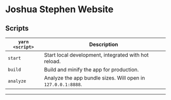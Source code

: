 # Joshua Stephen Website

## Scripts

| `yarn <script>` | Description                                                     |
| --------------- | --------------------------------------------------------------- |
| `start`         | Start local development,         integrated with hot reload.    |
| `build`         | Build and minify the app for production.                        |
| `analyze`       | Analyze the app bundle sizes. Will open in `127.0.0.1:8888`.    |

---
